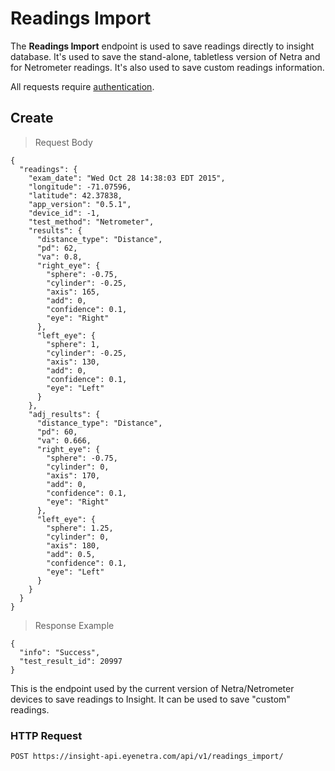 # Readings Import

The **Readings Import** endpoint is used to save readings directly to insight database.
It's used to save the stand-alone, tabletless version of Netra and for Netrometer readings.
It's also used to save custom readings information.

<aside class="warn">
All requests require <a href="#basic-authentication">authentication</a>.
</aside>

## Create

> Request Body

````
{
  "readings": {
    "exam_date": "Wed Oct 28 14:38:03 EDT 2015",
    "longitude": -71.07596,
    "latitude": 42.37838,
    "app_version": "0.5.1",
    "device_id": -1,
    "test_method": "Netrometer",
    "results": {
      "distance_type": "Distance",
      "pd": 62,
      "va": 0.8,
      "right_eye": {
        "sphere": -0.75,
        "cylinder": -0.25,
        "axis": 165,
        "add": 0,
        "confidence": 0.1,
        "eye": "Right"
      },
      "left_eye": {
        "sphere": 1,
        "cylinder": -0.25,
        "axis": 130,
        "add": 0,
        "confidence": 0.1,
        "eye": "Left"
      }
    },
    "adj_results": {
      "distance_type": "Distance",
      "pd": 60,
      "va": 0.666,
      "right_eye": {
        "sphere": -0.75,
        "cylinder": 0,
        "axis": 170,
        "add": 0,
        "confidence": 0.1,
        "eye": "Right"
      },
      "left_eye": {
        "sphere": 1.25,
        "cylinder": 0,
        "axis": 180,
        "add": 0.5,
        "confidence": 0.1,
        "eye": "Left"
      }
    }
  }
}
````

> Response Example 

````
{
  "info": "Success",
  "test_result_id": 20997
}
````

This is the endpoint used by the current version of Netra/Netrometer devices to save readings to Insight.
It can be used to save "custom" readings.

### HTTP Request

`POST https://insight-api.eyenetra.com/api/v1/readings_import/`
